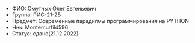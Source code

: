 - ФИО: Омутных Олег Евгеньевич
- Группа: РИС-21-2Б
- Предмет: Современные парадигмы программирования на PYTHON
- Ник: Montemurfild596
- Статус: сдано(21.12.2022)
